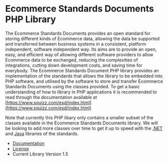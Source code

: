 # Ecommerce Standards Documents PHP Library
The Ecommerce Standards Documents provides an open standard for storing different kinds of Ecommerce data, allowing the data be supported and transferred between business systems in a consistent, platform independent, software independent way. 
Its aims are to provide an open, easy, and efficient way of allowing different software providers to allow Ecommerce data to be exchanged, reducing the complexities of integrations, cutting down development costs, and saving time for everybody.
The Ecommerce Standards Document PHP library provides an implementation of the standards that allows the library to be embedded into PHP software, and utilised by the software to store and transfer Ecommerce Standards Documents using the classes provided.
To get a basic understanding of how to library in PHP applications it is recommended to read through the documentation available at [https://www.squizz.com/esd/index.html](https://www.squizz.com/esd/index.html)

Note that currently this PHP libary only contains a smaller subset of the classes available in the Ecommerce Standards Documents library. We will be looking to add more classes over time to get it up to speed with the [.NET](https://github.com/squizzdotcom/ecommerce-standards-documents-dotnet-library) and [Java](https://github.com/squizzdotcom/ecommerce-standards-documents-java-library) libraries of the standards.

- [Documentation](https://www.squizz.com/esd/index.html)
- [License](LICENSE)
- Current Library Version 1.5